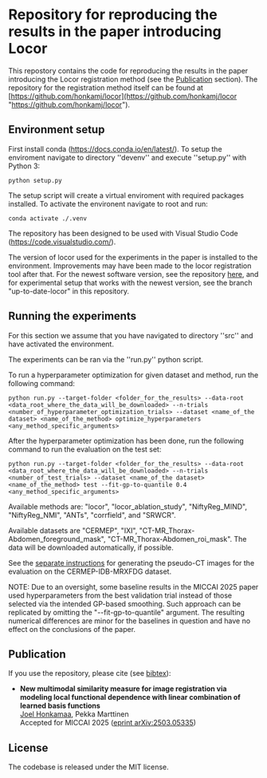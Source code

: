 # Repository for reproducing the results in the paper introducing Locor

This repostory contains the code for reproducing the results in the paper introducing the Locor registration method (see the [Publication](#publication) section). The repository for the registration method itself can be found at [https://github.com/honkamj/locor](https://github.com/honkamj/locor "https://github.com/honkamj/locor").

## Environment setup

First install conda (https://docs.conda.io/en/latest/). To setup the enviroment navigate to directory ''devenv'' and execute ''setup.py'' with Python 3:

    python setup.py

The setup script will create a virtual enviroment with required packages installed. To activate the environent navigate to root and run:

    conda activate ./.venv

The repository has been designed to be used with Visual Studio Code (https://code.visualstudio.com/).

The version of locor used for the experiments in the paper is installed to the environment. Improvements may have been made to the locor registration tool after that. For the newest software version, see the repository [here](https://github.com/honkamj/locor "here"), and for experimental setup that works with the newest version, see the branch "up-to-date-locor" in this repository.

## Running the experiments

For this section we assume that you have navigated to directory ''src'' and have activated the environment.

The experiments can be ran via the ''run.py'' python script.

To run a hyperparameter optimization for given dataset and method, run the following command:

    python run.py --target-folder <folder_for_the_results> --data-root <data_root_where_the_data_will_be_downloaded> --n-trials <number_of_hyperparameter_optimization_trials> --dataset <name_of_the dataset> <name_of_the_method> optimize_hyperparameters <any_method_specific_arguments>

After the hyperparameter optimization has been done, run the following command to run the evaluation on the test set:

    python run.py --target-folder <folder_for_the_results> --data-root <data_root_where_the_data_will_be_downloaded> --n-trials <number_of_test_trials> --dataset <name_of_the dataset> <name_of_the_method> test --fit-gp-to-quantile 0.4 <any_method_specific_arguments>

Available methods are: "locor", "locor_ablation_study", "NiftyReg_MIND", "NiftyReg_NMI", "ANTs", "corrfield", and "SRWCR".

Available datasets are "CERMEP", "IXI", "CT-MR_Thorax-Abdomen_foreground_mask", "CT-MR_Thorax-Abdomen_roi_mask". The data will be downloaded automatically, if possible.

See the [separate instructions](documentation/CERMEP_data_generation.md) for generating the pseudo-CT images for the evaluation on the CERMEP-IDB-MRXFDG dataset.

NOTE: Due to an oversight, some baseline results in the MICCAI 2025 paper used hyperparameters from the best validation trial instead of those selected via the intended GP-based smoothing. Such approach can be replicated by omitting the "--fit-gp-to-quantile" argument. The resulting numerical differences are minor for the baselines in question and have no effect on the conclusions of the paper.

## Publication

If you use the repository, please cite (see [bibtex](citations.bib)):

- **New multimodal similarity measure for image registration via modeling local functional dependence with linear combination of learned basis functions**  
[Joel Honkamaa](https://github.com/honkamj "Joel Honkamaa"), Pekka Marttinen  
Accepted for MICCAI 2025 ([eprint arXiv:2503.05335](https://arxiv.org/abs/2503.05335 "eprint arXiv:2503.05335"))

## License

The codebase is released under the MIT license.